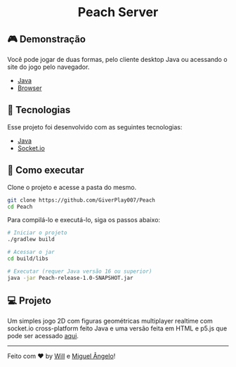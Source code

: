 <h1 align="center">Peach Server</h1>

## 🎮 Demonstração

Você pode jogar de duas formas, pelo cliente desktop Java ou acessando o site do jogo pelo navegador.

- [Java](https://github.com/GiverPlay007/Peach/releases/tag/1.0-SNAPSHOT)
- [Browser](https://peach-s.heroku.app/)

## 🧪 Tecnologias

Esse projeto foi desenvolvido com as seguintes tecnologias:

- [Java](https://java.com/)
- [Socket.io](https://socket.io/)

## 🚀 Como executar

Clone o projeto e acesse a pasta do mesmo.

```bash
git clone https://github.com/GiverPlay007/Peach
cd Peach
```

Para compilá-lo e executá-lo, siga os passos abaixo:

```bash
# Iniciar o projeto
./gradlew build

# Acessar o jar
cd build/libs

# Executar (requer Java versão 16 ou superior)
java -jar Peach-release-1.0-SNAPSHOT.jar
```

## 💻 Projeto

Um simples jogo 2D com figuras geométricas multiplayer realtime com socket.io cross-platform feito Java e uma versão feita em HTML e p5.js que pode ser acessado [aqui](https://github.com/miguel5g/peach-server).

---

Feito com ❤️ by [Will](https://github.com/GiverPlay007) e [Miguel Ângelo](https://github.com/miguel5g)!
